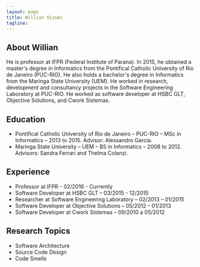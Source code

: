 ```yaml
---
layout: page
title: Willian Oizumi
tagline:
---
```


## About Willian

He is professor at IFPR (Federal Institute of Parana). In 2015, he obtained a master's degree in Informatics from the Pontifical Catholic University of Rio de Janeiro (PUC-RIO). He also holds a bachelor's degree in Informatics from the Maringa State University (UEM). He worked in research, development and consultancy projects in the Software Engineering Laboratory at PUC-RIO. He worked as software developer at HSBC GLT, Objective Solutions, and Cwork Sistemas.

## Education

<ul class="education">
  <li>Pontifical Catholic University of Rio de Janeiro – PUC-RIO – MSc in Informatics – 2013 to 2015. Advisor: Alessandro Garcia.</li>
  <li>Maringa State University – UEM – BS in Informatics – 2008 to 2012. Advisors: Sandra Ferrari and Thelma Colanzi.</li>
</ul>

## Experience

<ul class="experience">
  <li>Professor at IFPR - 02/2016 - Currently</li>
  <li>Software Developer at HSBC GLT – 03/2015 - 12/2015</li>
  <li>Researcher at Software Engineering Laboratory – 02/2013 – 01/2015</li>
  <li>Software Developer at Objective Solutions – 05/2012 – 01/2013</li>
  <li>Software Developer at Cwork Sistemas – 09/2010 a 05/2012</li>
</ul>

## Research Topics

<ul class="research">
  <li>Software Architecture</li>
  <li>Source Code Design</li>
  <li>Code Smells</li>
</ul>

